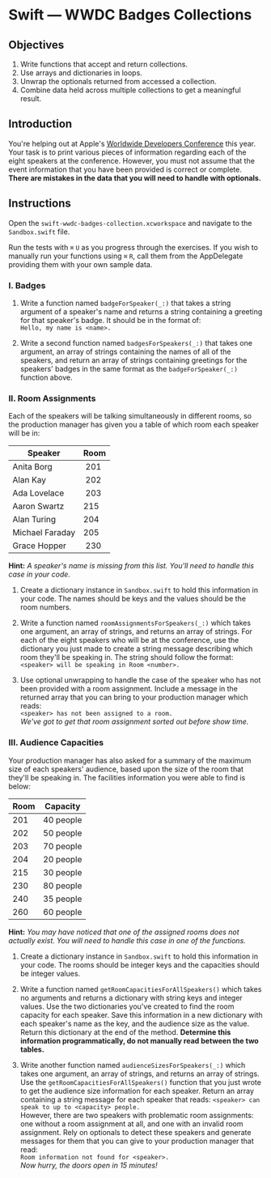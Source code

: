 # Swift — WWDC Badges Collections

## Objectives

1. Write functions that accept and return collections.
2. Use arrays and dictionaries in loops.
3. Unwrap the optionals returned from accessed a collection.
4. Combine data held across multiple collections to get a meaningful result.

## Introduction

You're helping out at Apple's [Worldwide Developers Conference](https://developer.apple.com/wwdc/) this year. Your task is to print various pieces of information regarding each of the eight speakers at the conference. However, you must not assume that the event information that you have been provided is correct or complete. **There are mistakes in the data that you will need to handle with optionals.**

## Instructions

Open the `swift-wwdc-badges-collection.xcworkspace` and navigate to the `Sandbox.swift` file.

Run the tests with `⌘` `U` as you progress through the exercises. If you wish to manually run your functions using `⌘` `R`, call them from the AppDelegate providing them with your own sample data.

### I. Badges

1. Write a function named `badgeForSpeaker(_:)` that takes a string argument of a speaker's name and returns a string containing a greeting for that speaker's badge. It should be in the format of:  
  `Hello, my name is <name>.`

2. Write a second function named `badgesForSpeakers(_:)` that takes one argument, an array of strings containing the names of all of the speakers, and return an array of strings containing greetings for the speakers' badges in the same format as the `badgeForSpeaker(_:)` function above.

### II. Room Assignments

Each of the speakers will be talking simultaneously in different rooms, so the production manager has given you a table of which room each speaker will be in:

Speaker         | Room
----------------|-----
Anita Borg      | 201
Alan Kay        | 202
Ada Lovelace    | 203
Aaron Swartz    | 215
Alan Turing     | 204
Michael Faraday | 205
Grace Hopper    | 230  
**Hint:** *A speaker's name is missing from this list. You'll need to handle this case in your code.*

1. Create a dictionary instance in `Sandbox.swift` to hold this information in your code. The names should be keys and the values should be the room numbers.

2. Write a function named `roomAssignmentsForSpeakers(_:)` which takes one argument, an array of strings, and returns an array of strings. For each of the eight speakers who will be at the conference, use the dictionary you just made to create a string message describing which room they'll be speaking in. The string should follow the format:  
  `<speaker> will be speaking in Room <number>.`

3. Use optional unwrapping to handle the case of the speaker who has not been provided with a room assignment. Include a message in the returned array that you can bring to your production manager which reads:  
  `<speaker> has not been assigned to a room.`  
  *We've got to get that room assignment sorted out before show time.*
 
### III. Audience Capacities

Your production manager has also asked for a summary of the maximum size of each speakers' audience, based upon the size of the room that they'll be speaking in. The facilities information you were able to find is below:

Room | Capacity
-----|---------
201  | 40 people
202  | 50 people
203  | 70 people
204  | 20 people
215  | 30 people
230  | 80 people
240  | 35 people
260  | 60 people
**Hint:** *You may have noticed that one of the assigned rooms does not actually exist. You will need to handle this case in one of the functions.*

1. Create a dictionary instance in `Sandbox.swift` to hold this information in your code. The rooms should be integer keys and the capacities should be integer values.

2. Write a function named `getRoomCapacitiesForAllSpeakers()` which takes no arguments and returns a dictionary with string keys and integer values. Use the two dictionaries you've created to find the room capacity for each speaker. Save this information in a new dictionary with each speaker's name as the key, and the audience size as the value. Return this dictionary at the end of the method. **Determine this information programmatically, do not manually read between the two tables.**

3. Write another function named `audienceSizesForSpeakers(_:)` which takes one argument, an array of strings, and returns an array of strings. Use the `getRoomCapacitiesForAllSpeakers()` function that you just wrote to get the audience size information for each speaker. Return an array containing a string message for each speaker that reads:
  `<speaker> can speak to up to <capacity> people.`  
  However, there are two speakers with problematic room assignments: one without a room assignment at all, and one with an invalid room assignment. Rely on optionals to detect these speakers and generate messages for them that you can give to your production manager that read:  
  `Room information not found for <speaker>.`  
  *Now hurry, the doors open in 15 minutes!*